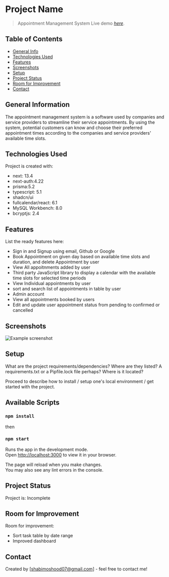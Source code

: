 # Project Name
> Appointment Management System
> Live demo [_here_](https://appointment-management-system-ten.vercel.app/).

## Table of Contents
* [General Info](#general-information)
* [Technologies Used](#technologies-used)
* [Features](#features)
* [Screenshots](#screenshots)
* [Setup](#setup)
* [Project Status](#project-status)
* [Room for Improvement](#room-for-improvement)
* [Contact](#contact)


## General Information
The appointment management system is a software used by companies and service providers to streamline their service appointments. By using the system, potential customers can know and choose their preferred appointment times according to the companies and service providers' available time slots. 



## Technologies Used
Project is created with:
* next: 13.4
* next-auth:4.22
* prisma:5.2
* typescript: 5.1
* shadcn/ui
* fullcalendar/react: 6.1
* MySQL Workbench: 8.0
* bcryptjs: 2.4


## Features
List the ready features here:
- Sign in and Signup using email, Github or Google
- Book Appointment on given day based on available time slots and duration, and delete Appointment by user
- View All appoitnments added by user
- Third party JavaScript library to display a calendar with the available time slots for selected time periods
- View Individual appointments by user
- sort and search list of appointments in table by user
- Admin account
- View all appointments booked by users
- Edit and update user appointment status from pending to confirmed or cancelled
  


## Screenshots
![Example screenshot](./img/screenshot.png)
<!-- If you have screenshots you'd like to share, include them here. -->


## Setup
What are the project requirements/dependencies? Where are they listed? A requirements.txt or a Pipfile.lock file perhaps? Where is it located?

Proceed to describe how to install / setup one's local environment / get started with the project.
## Available Scripts

### `npm install`
then
### `npm start`

Runs the app in the development mode.\
Open [http://localhost:3000](http://localhost:3000) to view it in your browser.

The page will reload when you make changes.\
You may also see any lint errors in the console.

## Project Status
Project is: Incomplete

## Room for Improvement
Room for improvement:
- Sort task table by date range
- Improved dashboard



## Contact
Created by [shabimoshood07@gmail.com] - feel free to contact me!






